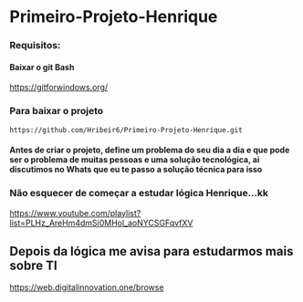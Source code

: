 # Primeiro-Projeto-Henrique

### Requisitos:
#### Baixar o git Bash
<https://gitforwindows.org/>

### Para baixar o projeto
`https://github.com/Hribeir6/Primeiro-Projeto-Henrique.git`

#### Antes de criar o projeto, define um problema do seu dia a dia e que pode ser o problema de muitas pessoas e uma solução tecnológica, ai discutimos no Whats que eu te passo a solução técnica para isso

### Não esquecer de começar a estudar lógica Henrique...kk
<https://www.youtube.com/playlist?list=PLHz_AreHm4dmSj0MHol_aoNYCSGFqvfXV>

## Depois da lógica me avisa para estudarmos mais sobre TI
<https://web.digitalinnovation.one/browse>
